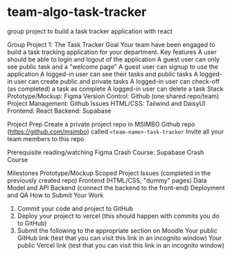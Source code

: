 # team-algo-task-tracker
group project to build a task tracker application with react

Group Project 1: The Task Tracker
Goal
Your team have been engaged to build a task tracking application for your department.
Key features
A user should be able to login and logout of the application
A guest user can only see public task and a "welcome page"
A guest user can signup to use the application
A logged-in user can see their tasks and public tasks
A logged-in user can create public and private tasks
A logged-in user can check-off (as completed) a task as complete
A logged-in user can delete a task
Stack
Prototype/Mockup: Figma
Version Control: Github (one shared repo/team)
Project Management: Github Issues
HTML/CSS: Tailwind and DaisyUI
Frontend: React
Backend: Supabase


Project Prep
Create a private project repo in MSIMBO Github repo (https://github.com/msimbo) called `<team-name>-task-tracker`
Invite all your team members to this repo


Prerequisite reading/watching
Figma Crash Course:
Supabase Crash Course

Milestones
Prototype/Mockup
Scoped Project Issues (completed in the previously created repo)
Frontend (HTML/CSS, "dummy" pages)
Data Model and API
Backend (connect the backend to the front-end)
Deployment and QA
How to Submit Your Work
1. Commit your code and project to GitHub
2. Deploy your project to vercel (this should happen with commits you do to GitHub)
3. Submit the following to the appropriate section on Moodle
Your public GitHub link (test that you can visit this link in an incognito window)
Your public Vercel link (test that you can visit this link in an incognito window)
